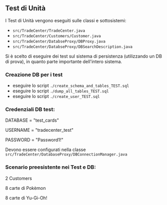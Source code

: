 ## Test di Unità
I Test di Unità vengono eseguiti sulle classi e sottosistemi:

* `src/TradeCenter/TradeCenter.java`
* `src/TradeCenter/Customers/Customer.java`
* `src/TradeCenter/DatabseProxy/DBProxy.java`
* `src/TradeCenter/DatabseProxy/DBSearchDescription.java`

Si è scelto di eseguire dei test sul sistema di persistenza (utilizzando un DB di prova), in quanto parte importante dell'intero sistema.

### Creazione DB per i test
* eseguire lo script `./create_schema_and_tables_TEST.sql`
* eseguire lo script `./dump_all_tables_TEST.sql`
* eseguire lo script `./create_user_TEST.sql`

### Credenziali DB test:

DATABASE = "test_cards"

USERNAME = "tradecenter_test"
 
PASSWORD = "Password1!"

Devono essere configurati nella classe `src/TradeCenter/DatabaseProxy/DBConnectionManager.java`
### Scenario preesistente nei Test e DB:
2 Customers

8 carte di Pokèmon 

8 carte di Yu-Gi-Oh!
